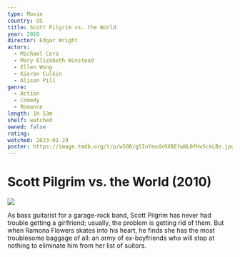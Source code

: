 ```yaml
---
type: Movie
country: US
title: Scott Pilgrim vs. the World
year: 2010
director: Edgar Wright
actors:
  - Michael Cera
  - Mary Elizabeth Winstead
  - Ellen Wong
  - Kieran Culkin
  - Alison Pill
genre:
  - Action
  - Comedy
  - Romance
length: 1h 53m
shelf: watched
owned: false
rating:
watched: 2023-01-29
poster: https://image.tmdb.org/t/p/w500/g5IoYeudx9XBEfwNL0fHvSckLBz.jpg
---
```


# Scott Pilgrim vs. the World (2010)

![](https://image.tmdb.org/t/p/w500/g5IoYeudx9XBEfwNL0fHvSckLBz.jpg)

As bass guitarist for a garage-rock band, Scott Pilgrim has never had trouble getting a girlfriend; usually, the problem is getting rid of them. But when Ramona Flowers skates into his heart, he finds she has the most troublesome baggage of all: an army of ex-boyfriends who will stop at nothing to eliminate him from her list of suitors.